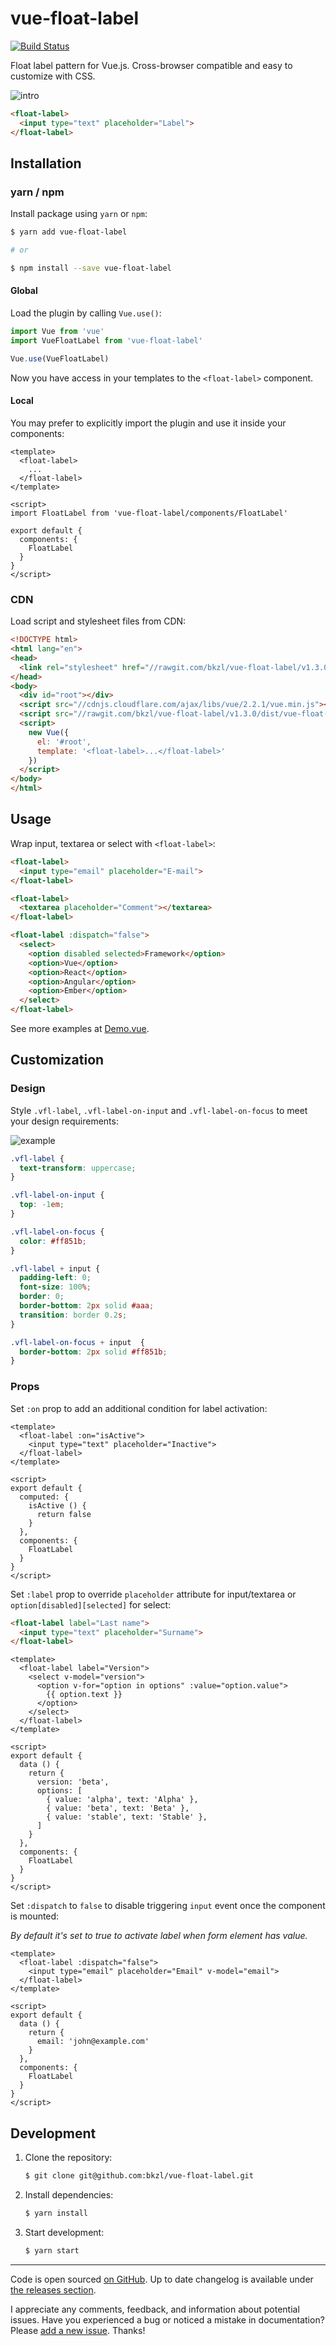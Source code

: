 # vue-float-label

[![Build Status](https://travis-ci.org/bkzl/vue-float-label.svg?branch=master)](https://travis-ci.org/bkzl/vue-float-label)

Float label pattern for Vue.js. Cross-browser compatible and easy to customize
with CSS.

![intro](https://github.com/bkzl/vue-float-label/raw/master/demo/intro.gif)

```html
<float-label>
  <input type="text" placeholder="Label">
</float-label>
```

## Installation

### yarn / npm

Install package using `yarn` or `npm`:

```sh
$ yarn add vue-float-label

# or

$ npm install --save vue-float-label
```

#### Global

Load the plugin by calling `Vue.use()`:

```js
import Vue from 'vue'
import VueFloatLabel from 'vue-float-label'

Vue.use(VueFloatLabel)
```

Now you have access in your templates to the `<float-label>` component.

#### Local

You may prefer to explicitly import the plugin and use it inside your components:

```vue
<template>
  <float-label>
    ...
  </float-label>
</template>

<script>
import FloatLabel from 'vue-float-label/components/FloatLabel'

export default {
  components: {
    FloatLabel
  }
}
</script>
```

### CDN

Load script and stylesheet files from CDN:

```html
<!DOCTYPE html>
<html lang="en">
<head>
  <link rel="stylesheet" href="//rawgit.com/bkzl/vue-float-label/v1.3.0/dist/vue-float-label.css">
</head>
<body>
  <div id="root"></div>
  <script src="//cdnjs.cloudflare.com/ajax/libs/vue/2.2.1/vue.min.js"></script>
  <script src="//rawgit.com/bkzl/vue-float-label/v1.3.0/dist/vue-float-label.js"></script>
  <script>
    new Vue({
      el: '#root',
      template: '<float-label>...</float-label>'
    })
  </script>
</body>
</html>
```

## Usage

Wrap input, textarea or select with `<float-label>`:

```html
<float-label>
  <input type="email" placeholder="E-mail">
</float-label>

<float-label>
  <textarea placeholder="Comment"></textarea>
</float-label>

<float-label :dispatch="false">
  <select>
    <option disabled selected>Framework</option>
    <option>Vue</option>
    <option>React</option>
    <option>Angular</option>
    <option>Ember</option>
  </select>
</float-label>
```

See more examples at [Demo.vue](https://github.com/bkzl/vue-float-label/blob/master/demo/Demo.vue).

## Customization

### Design

Style `.vfl-label`, `.vfl-label-on-input` and `.vfl-label-on-focus`
to meet your design requirements:

![example](https://github.com/bkzl/vue-float-label/raw/master/demo/example.gif)

```css
.vfl-label {
  text-transform: uppercase;
}

.vfl-label-on-input {
  top: -1em;
}

.vfl-label-on-focus {
  color: #ff851b;
}

.vfl-label + input {
  padding-left: 0;
  font-size: 100%;
  border: 0;
  border-bottom: 2px solid #aaa;
  transition: border 0.2s;
}

.vfl-label-on-focus + input  {
  border-bottom: 2px solid #ff851b;
}
```

### Props

Set `:on` prop to add an additional condition for label activation:

```vue
<template>
  <float-label :on="isActive">
    <input type="text" placeholder="Inactive">
  </float-label>
</template>

<script>
export default {
  computed: {
    isActive () {
      return false
    }
  },
  components: {
    FloatLabel
  }
}
</script>
```

Set `:label` prop to override `placeholder` attribute for input/textarea or
`option[disabled][selected]` for select:

```html
<float-label label="Last name">
  <input type="text" placeholder="Surname">
</float-label>
```

```vue
<template>
  <float-label label="Version">
    <select v-model="version">
      <option v-for="option in options" :value="option.value">
        {{ option.text }}
      </option>
    </select>
  </float-label>
</template>

<script>
export default {
  data () {
    return {
      version: 'beta',
      options: [
        { value: 'alpha', text: 'Alpha' },
        { value: 'beta', text: 'Beta' },
        { value: 'stable', text: 'Stable' },
      ]
    }
  },
  components: {
    FloatLabel
  }
}
</script>
```

Set `:dispatch` to `false` to disable triggering `input` event
once the component is mounted:

_By default it's set to true to activate label when form element has value._

```vue
<template>
  <float-label :dispatch="false">
    <input type="email" placeholder="Email" v-model="email">
  </float-label>
</template>

<script>
export default {
  data () {
    return {
      email: 'john@example.com'
    }
  },
  components: {
    FloatLabel
  }
}
</script>
```

## Development

1. Clone the repository:

    ```sh
    $ git clone git@github.com:bkzl/vue-float-label.git
    ```

2. Install dependencies:

    ```sh
    $ yarn install
    ```

3. Start development:

    ```sh
    $ yarn start
    ```

* * *

Code is open sourced [on GitHub](https://github.com/bkzl/vue-float-label). Up to date changelog is available under [the releases section](https://github.com/bkzl/vue-float-label/releases).

I appreciate any comments, feedback, and information about potential issues. Have you experienced a bug or noticed a mistake in documentation? Please [add a new issue](https://github.com/bkzl/vue-float-label/issues). Thanks!
